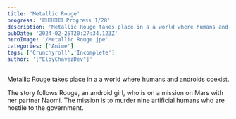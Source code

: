 ```yaml
---
title: 'Metallic Rouge'
progress: '🟨🟨🟨🟨 Progress 1/28'
description: 'Metallic Rouge takes place in a a world where humans and androids coexist.'
pubDate: '2024-02-25T20:27:34.123Z'
heroImage: '/Metallic Rouge.jpe'
categories: ['Anime']
tags: ['Crunchyroll','Incomplete']
author: '["EloyChavezDev"]'
---
```

Metallic Rouge takes place in a a world where humans and androids coexist. 

The story follows Rouge, an android girl, who is on a mission on Mars with her partner Naomi. The mission is to murder nine artificial humans who are hostile to the government.